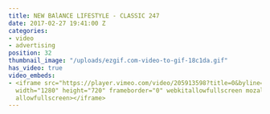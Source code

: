 ```yaml
---
title: NEW BAlANCE LIFESTYLE - CLASSIC 247
date: 2017-02-27 19:41:00 Z
categories:
- video
- advertising
position: 32
thumbnail_image: "/uploads/ezgif.com-video-to-gif-18c1da.gif"
has_video: true
video_embeds:
- <iframe src="https://player.vimeo.com/video/205913598?title=0&byline=0&portrait=0"
  width="1280" height="720" frameborder="0" webkitallowfullscreen mozallowfullscreen
  allowfullscreen></iframe>
---
```


